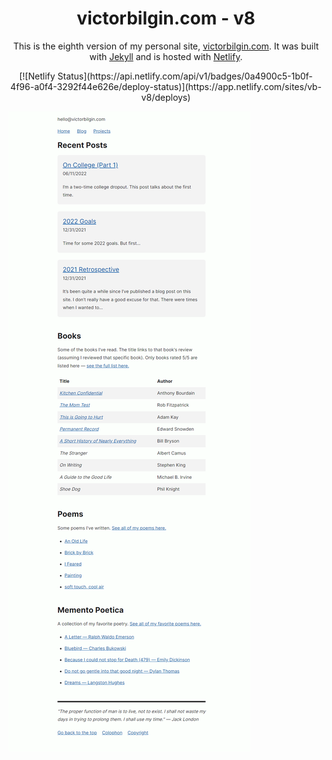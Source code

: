 <h1 align="center">victorbilgin.com - v8</h1>
<p align="center">
  This is the eighth version of my personal site, <a href="https://victorbilgin.com" target="_blank">victorbilgin.com</a>. It was built with <a href="https://www.jekyll.rb/" target="_blank">Jekyll</a> and is hosted with <a href="https://www.netlify.com/" target="_blank">Netlify</a>.
</p>
<p align="center">
  [![Netlify Status](https://api.netlify.com/api/v1/badges/0a4900c5-1b0f-4f96-a0f4-3292f44e626e/deploy-status)](https://app.netlify.com/sites/vb-v8/deploys)
</p>

![A screenshot of my site for demo purposes](https://github.com/vbilgin/vb-v8/blob/main/assets/img/demo.png)
